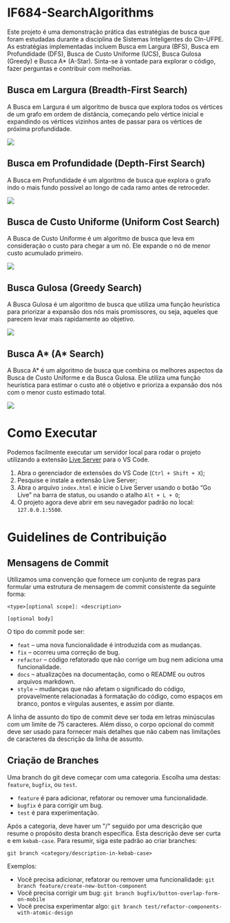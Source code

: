 # IF684-SearchAlgorithms
Este projeto é uma demonstração prática das estratégias de busca que foram estudadas durante a disciplina de Sistemas Inteligentes do CIn-UFPE. As estratégias implementadas incluem Busca em Largura (BFS), Busca em Profundidade (DFS), Busca de Custo Uniforme (UCS), Busca Gulosa (Greedy) e Busca A* (A-Star). Sinta-se à vontade para explorar o código, fazer perguntas e contribuir com melhorias.

## Busca em Largura (Breadth-First Search)

A Busca em Largura é um algoritmo de busca que explora todos os vértices de um grafo em ordem de distância, começando pelo vértice inicial e expandindo os vértices vizinhos antes de passar para os vértices de próxima profundidade.

![](../res/gif/bfs.gif)

## Busca em Profundidade (Depth-First Search)

A Busca em Profundidade é um algoritmo de busca que explora o grafo indo o mais fundo possível ao longo de cada ramo antes de retroceder.

![](../res/gif/dfs.gif)

## Busca de Custo Uniforme (Uniform Cost Search)

A Busca de Custo Uniforme é um algoritmo de busca que leva em consideração o custo para chegar a um nó. Ele expande o nó de menor custo acumulado primeiro.

![](../res/gif/ucs.gif)

## Busca Gulosa (Greedy Search)

A Busca Gulosa é um algoritmo de busca que utiliza uma função heurística para priorizar a expansão dos nós mais promissores, ou seja, aqueles que parecem levar mais rapidamente ao objetivo.

![](../res/gif/greedy.gif)

## Busca A* (A* Search)

A Busca A* é um algoritmo de busca que combina os melhores aspectos da Busca de Custo Uniforme e da Busca Gulosa. Ele utiliza uma função heurística para estimar o custo até o objetivo e prioriza a expansão dos nós com o menor custo estimado total.

![](../res/gif/astar.gif)

# Como Executar
Podemos facilmente executar um servidor local para rodar o projeto utilizando a extensão [Live Server](https://marketplace.visualstudio.com/items?itemName=ritwickdey.LiveServer) para o VS Code.

1. Abra o gerenciador de extensões do VS Code (`Ctrl + Shift + X`);
2. Pesquise e instale a extensão Live Server;
3. Abra o arquivo `index.html` e inicie o Live Server usando o botão “Go Live” na barra de status, ou usando o atalho `Alt + L + O`;
4. O projeto agora deve abrir em seu navegador padrão no local: `127.0.0.1:5500`.

# Guidelines de Contribuição

## Mensagens de Commit

Utilizamos uma convenção que fornece um conjunto de regras para formular uma estrutura de mensagem de commit consistente da seguinte forma:

```
<type>[optional scope]: <description>

[optional body]
```

O tipo do commit pode ser:

- `feat` – uma nova funcionalidade é introduzida com as mudanças.
- `fix` – ocorreu uma correção de bug.
- `refactor` – código refatorado que não corrige um bug nem adiciona uma funcionalidade.
- `docs` – atualizações na documentação, como o README ou outros arquivos markdown.
- `style` – mudanças que não afetam o significado do código, provavelmente relacionadas à formatação do código, como espaços em branco, pontos e vírgulas ausentes, e assim por diante.

A linha de assunto do tipo de commit deve ser toda em letras minúsculas com um limite de 75 caracteres. Além disso, o corpo opcional do commit deve ser usado para fornecer mais detalhes que não cabem nas limitações de caracteres da descrição da linha de assunto.

## Criação de Branches

Uma branch do git deve começar com uma categoria. Escolha uma destas: `feature`, `bugfix`, ou `test`.

- `feature` é para adicionar, refatorar ou remover uma funcionalidade.
- `bugfix` é para corrigir um bug.
- `test` é para experimentação.

Após a categoria, deve haver um "/" seguido por uma descrição que resume o propósito desta branch específica. Esta descrição deve ser curta e em `kebab-case`. Para resumir, siga este padrão ao criar branches:

```
git branch <category/description-in-kebab-case>
```

Exemplos:

- Você precisa adicionar, refatorar ou remover uma funcionalidade: `git branch feature/create-new-button-component`
- Você precisa corrigir um bug: `git branch bugfix/button-overlap-form-on-mobile`
- Você precisa experimentar algo: `git branch test/refactor-components-with-atomic-design`

